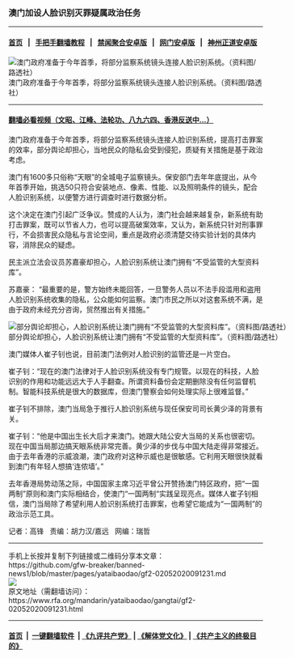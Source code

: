 ### 澳门加设人脸识别灭罪疑属政治任务
------------------------

#### [首页](https://github.com/gfw-breaker/banned-news1/blob/master/README.md) &nbsp;&nbsp;|&nbsp;&nbsp; [手把手翻墙教程](https://github.com/gfw-breaker/guides/wiki) &nbsp;&nbsp;|&nbsp;&nbsp; [禁闻聚合安卓版](https://github.com/gfw-breaker/bn-android) &nbsp;&nbsp;|&nbsp;&nbsp; [网门安卓版](https://github.com/oGate2/oGate) &nbsp;&nbsp;|&nbsp;&nbsp; [神州正道安卓版](https://github.com/SzzdOgate/update) 



<div id="headerimg">
 <img alt="澳门政府准备于今年首季，将部分监察系统镜头连接人脸识别系统。（资料图/路透社）" src="https://www.rfa.org/mandarin/yataibaodao/gangtai/gf2-02052020091231.html/2019-05-09T003311Z_2036598470_RC184FE55330_RTRMADP_3_CHINA-SECURITY.JPG/@@images/d20c5413-39fc-462d-b7ba-71874e291f15.jpeg" title="澳门政府准备于今年首季，将部分监察系统镜头连接人脸识别系统。（资料图/路透社）"/>
 <div id="headerimgcontents">
  <div id="headerimgcaption">
   <span>
    澳门政府准备于今年首季，将部分监察系统镜头连接人脸识别系统。（资料图/路透社）
   </span>
   <!-- zoomattribute -->
  </div>
  <!-- headerimgcaption -->
 </div>
 <!-- headerimagecontents -->
</div>

<hr/>


#### [翻墙必看视频（文昭、江峰、法轮功、八九六四、香港反送中...）](http://167.172.214.107/home.html)

<div id="storytext">
 <div>
  <div class="slot_header">
  </div>
 </div>
 <p>
  澳门政府准备于今年首季，将部分监察系统镜头连接人脸识别系统，提高打击罪案的效率，部分舆论却担心，当地民众的隐私会受到侵犯，质疑有关措施是基于政治考虑。
 </p>
 <p>
  澳门有1600多只俗称“天眼”的全城电子监察镜头。保安部门去年年底提出，从今年首季开始，挑选50只符合安装地点、像素、性能、以及照明条件的镜头，配合人脸识别系统，以便警方进行调查时进行数据分析。
 </p>
 <p>
 </p>
 <p>
 </p>
 <p>
  这个决定在澳门引起广泛争议。赞成的人认为，澳门社会越来越复杂，新系统有助打击罪案，既可以节省人力，也可以提高破案效率，又认为，新系统只针对刑事罪行，不会损害民众隐私与言论空间，重点是政府必须清楚交待实验计划的具体内容，消除民众的疑虑。
 </p>
 <p>
  民主派立法会议员苏嘉豪却担心，人脸识别系统让澳门拥有“不受监管的大型资料库”。
 </p>
 <p>
  苏嘉豪： “最重要的是，警方始终未能回答，一旦警务人员以不法手段滥用和盗用人脸识别系统收集的隐私，公众能如何监察。澳门市民之所以对这套系统不满，是由于政府未经充分咨询，贸然推出有关措施。”
 </p>
 <p>
 </p>
 <p>
  <div class="image-inline captioned" style="width:1500px;">
   <div style="width:1500px;">
    <img alt="部分舆论却担心，人脸识别系统让澳门拥有“不受监管的大型资料库”。（资料图/路透社）" src="https://www.rfa.org/mandarin/yataibaodao/gangtai/gf2-02052020091231.html/2019-12-30T085738Z_1_LYNXMPEFBT0CZ_RTROPTP_4_TECH-CES-ASIA-1.JPG" title="部分舆论却担心，人脸识别系统让澳门拥有“不受监管的大型资料库”。（资料图/路透社）"/>
   </div>
   <div class="image-caption">
    <span style="width:1500px;">
     部分舆论却担心，人脸识别系统让澳门拥有“不受监管的大型资料库”。（资料图/路透社）
    </span>
    <span class="copyright">
    </span>
   </div>
  </div>
 </p>
 <p>
  澳门媒体人崔子钊也说，目前澳门法例对人脸识别的监管还是一片空白。
 </p>
 <p>
  崔子钊：“现在的澳门法律对于人脸识别系统没有专门规管。以现在的科技，人脸识别的作用和功能远远大于人手翻查。所谓资料备份会定期删除没有任何监督机制。智能科技系统是很大的数据库，但澳门警察会如何处理实际上很难监督。”
 </p>
 <p>
  崔子钊不排除，澳门当局急于推行人脸识别系统与现任保安司司长黄少泽的背景有关。
 </p>
 <p>
  崔子钊：“他是中国出生长大后才来澳门。她跟大陆公安大当局的关系也很密切。现在中国当局那边搞天眼系统非常完善。黄少泽的步伐与中国大陆走得非常接近。由于去年香港的示威浪潮，澳门政府对这种示威也是很敏感。它利用天眼很快就看到澳门有年轻人想搞‘连侬墙’。”
 </p>
 <p>
  去年香港局势动荡之际，中国国家主席习近平曾公开赞扬澳门特区政府，把“一国两制”原则和澳门实际相结合，使澳门“一国两制“实践呈现亮点。媒体人崔子钊相信，澳门当局除了希望利用人脸识别系统打击罪案，也希望它能成为“一国两制”的政治示范工具。
 </p>
 <p>
 </p>
 <p>
  记者：高锋   责编：胡力汉/嘉远   网编：瑞哲
 </p>
</div>

<hr/>
手机上长按并复制下列链接或二维码分享本文章：<br/>
https://github.com/gfw-breaker/banned-news1/blob/master/pages/yataibaodao/gf2-02052020091231.md <br/>
<a href='https://github.com/gfw-breaker/banned-news1/blob/master/pages/yataibaodao/gf2-02052020091231.md'><img src='https://github.com/gfw-breaker/banned-news1/blob/master/pages/yataibaodao/gf2-02052020091231.md.png'/></a> <br/>
原文地址（需翻墙访问）：https://www.rfa.org/mandarin/yataibaodao/gangtai/gf2-02052020091231.html


------------------------
#### [首页](https://github.com/gfw-breaker/banned-news1/blob/master/README.md) &nbsp;|&nbsp; [一键翻墙软件](https://github.com/gfw-breaker/nogfw/blob/master/README.md) &nbsp;| [《九评共产党》](https://github.com/gfw-breaker/9ping.md/blob/master/README.md#九评之一评共产党是什么) | [《解体党文化》](https://github.com/gfw-breaker/jtdwh.md/blob/master/README.md) | [《共产主义的终极目的》](https://github.com/gfw-breaker/gczydzjmd.md/blob/master/README.md)


<img src='http://gfw-breaker.win/banned-news/pages/yataibaodao/gf2-02052020091231.md' width='0px' height='0px'/>
